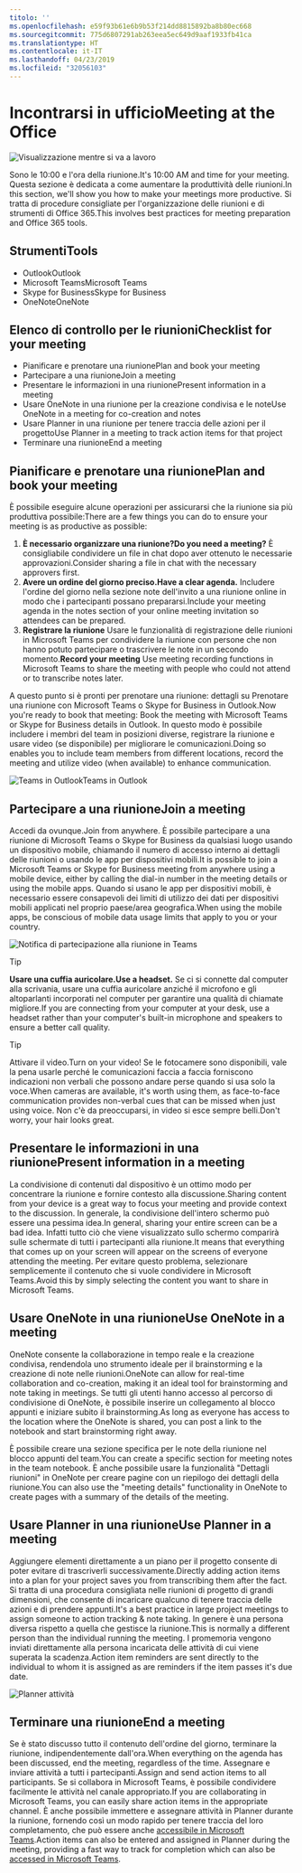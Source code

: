 ```yaml
---
titolo: ''
ms.openlocfilehash: e59f93b61e6b9b53f214dd8815892ba8b80ec668
ms.sourcegitcommit: 775d6807291ab263eea5ec649d9aaf1933fb41ca
ms.translationtype: HT
ms.contentlocale: it-IT
ms.lasthandoff: 04/23/2019
ms.locfileid: "32056103"
---
```

# <a name="meeting-at-the-office"></a><span data-ttu-id="a93a4-102">Incontrarsi in ufficio</span><span class="sxs-lookup"><span data-stu-id="a93a4-102">Meeting at the Office</span></span>

![Visualizzazione mentre si va a lavoro](media/ditl_meeting.png)

<span data-ttu-id="a93a4-104">Sono le 10:00 e l'ora della riunione.</span><span class="sxs-lookup"><span data-stu-id="a93a4-104">It's 10:00 AM and time for your meeting.</span></span> <span data-ttu-id="a93a4-105">Questa sezione è dedicata a come aumentare la produttività delle riunioni.</span><span class="sxs-lookup"><span data-stu-id="a93a4-105">In this section, we'll show you how to make your meetings more productive.</span></span>  <span data-ttu-id="a93a4-106">Si tratta di procedure consigliate per l'organizzazione delle riunioni e di strumenti di Office 365.</span><span class="sxs-lookup"><span data-stu-id="a93a4-106">This involves best practices for meeting preparation and Office 365 tools.</span></span>  

## <a name="tools"></a><span data-ttu-id="a93a4-107">Strumenti</span><span class="sxs-lookup"><span data-stu-id="a93a4-107">Tools</span></span>
- <span data-ttu-id="a93a4-108">Outlook</span><span class="sxs-lookup"><span data-stu-id="a93a4-108">Outlook</span></span>
- <span data-ttu-id="a93a4-109">Microsoft Teams</span><span class="sxs-lookup"><span data-stu-id="a93a4-109">Microsoft Teams</span></span>
- <span data-ttu-id="a93a4-110">Skype for Business</span><span class="sxs-lookup"><span data-stu-id="a93a4-110">Skype for Business</span></span>
- <span data-ttu-id="a93a4-111">OneNote</span><span class="sxs-lookup"><span data-stu-id="a93a4-111">OneNote</span></span>

## <a name="checklist-for-your-meeting"></a><span data-ttu-id="a93a4-112">Elenco di controllo per le riunioni</span><span class="sxs-lookup"><span data-stu-id="a93a4-112">Checklist for your meeting</span></span>
- <span data-ttu-id="a93a4-113">Pianificare e prenotare una riunione</span><span class="sxs-lookup"><span data-stu-id="a93a4-113">Plan and book your meeting</span></span>
- <span data-ttu-id="a93a4-114">Partecipare a una riunione</span><span class="sxs-lookup"><span data-stu-id="a93a4-114">Join a meeting</span></span>
- <span data-ttu-id="a93a4-115">Presentare le informazioni in una riunione</span><span class="sxs-lookup"><span data-stu-id="a93a4-115">Present information in a meeting</span></span>
- <span data-ttu-id="a93a4-116">Usare OneNote in una riunione per la creazione condivisa e le note</span><span class="sxs-lookup"><span data-stu-id="a93a4-116">Use OneNote in a meeting for co-creation and notes</span></span>
- <span data-ttu-id="a93a4-117">Usare Planner in una riunione per tenere traccia delle azioni per il progetto</span><span class="sxs-lookup"><span data-stu-id="a93a4-117">Use Planner in a meeting to track action items for that project</span></span>
- <span data-ttu-id="a93a4-118">Terminare una riunione</span><span class="sxs-lookup"><span data-stu-id="a93a4-118">End a meeting</span></span>
 
## <a name="plan-and-book-your-meeting"></a><span data-ttu-id="a93a4-119">Pianificare e prenotare una riunione</span><span class="sxs-lookup"><span data-stu-id="a93a4-119">Plan and book your meeting</span></span>
<span data-ttu-id="a93a4-120">È possibile eseguire alcune operazioni per assicurarsi che la riunione sia più produttiva possibile:</span><span class="sxs-lookup"><span data-stu-id="a93a4-120">There are a few things you can do to ensure your meeting is as productive as possible:</span></span>

1. <span data-ttu-id="a93a4-121">**È necessario organizzare una riunione?**</span><span class="sxs-lookup"><span data-stu-id="a93a4-121">**Do you need a meeting?**</span></span> <span data-ttu-id="a93a4-122">È consigliabile condividere un file in chat dopo aver ottenuto le necessarie approvazioni.</span><span class="sxs-lookup"><span data-stu-id="a93a4-122">Consider sharing a file in chat with the necessary approvers first.</span></span>  
1. <span data-ttu-id="a93a4-123">**Avere un ordine del giorno preciso.**</span><span class="sxs-lookup"><span data-stu-id="a93a4-123">**Have a clear agenda.**</span></span>  <span data-ttu-id="a93a4-124">Includere l'ordine del giorno nella sezione note dell'invito a una riunione online in modo che i partecipanti possano prepararsi.</span><span class="sxs-lookup"><span data-stu-id="a93a4-124">Include your meeting agenda in the notes section of your online meeting invitation so attendees can be prepared.</span></span>
1. <span data-ttu-id="a93a4-125">**Registrare la riunione** Usare le funzionalità di registrazione delle riunioni in Microsoft Teams per condividere la riunione con persone che non hanno potuto partecipare o trascrivere le note in un secondo momento.</span><span class="sxs-lookup"><span data-stu-id="a93a4-125">**Record your meeting**  Use meeting recording functions in Microsoft Teams to share the meeting with people who could not attend or to transcribe notes later.</span></span>  

<span data-ttu-id="a93a4-126">A questo punto si è pronti per prenotare una riunione: dettagli su Prenotare una riunione con Microsoft Teams o Skype for Business in Outlook.</span><span class="sxs-lookup"><span data-stu-id="a93a4-126">Now you're ready to book that meeting:  Book the meeting with Microsoft Teams or Skype for Business details in Outlook.</span></span> <span data-ttu-id="a93a4-127">In questo modo è possibile includere i membri del team in posizioni diverse, registrare la riunione e usare video (se disponibile) per migliorare le comunicazioni.</span><span class="sxs-lookup"><span data-stu-id="a93a4-127">Doing so enables you to include team members from different locations, record the meeting and utilize video (when available) to enhance communication.</span></span> 

![<span data-ttu-id="a93a4-128">Teams in Outlook</span><span class="sxs-lookup"><span data-stu-id="a93a4-128">Teams in Outlook</span></span> ](media/ditl_teamsoutlook.png)

## <a name="join-a-meeting"></a><span data-ttu-id="a93a4-129">Partecipare a una riunione</span><span class="sxs-lookup"><span data-stu-id="a93a4-129">Join a meeting</span></span>
<span data-ttu-id="a93a4-130">Accedi da ovunque.</span><span class="sxs-lookup"><span data-stu-id="a93a4-130">Join from anywhere.</span></span> <span data-ttu-id="a93a4-131">È possibile partecipare a una riunione di Microsoft Teams o Skype for Business da qualsiasi luogo usando un dispositivo mobile, chiamando il numero di accesso interno ai dettagli delle riunioni o usando le app per dispositivi mobili.</span><span class="sxs-lookup"><span data-stu-id="a93a4-131">It is possible to join a Microsoft Teams or Skype for Business meeting from anywhere using a mobile device, either by calling the dial-in number in the meeting details or using the mobile apps.</span></span> <span data-ttu-id="a93a4-132">Quando si usano le app per dispositivi mobili, è necessario essere consapevoli dei limiti di utilizzo dei dati per dispositivi mobili applicati nel proprio paese/area geografica.</span><span class="sxs-lookup"><span data-stu-id="a93a4-132">When using the mobile apps, be conscious of mobile data usage limits that apply to you or your country.</span></span>

![Notifica di partecipazione alla riunione in Teams](media/ditl_teamsjoin.png)

> [!TIP]
> <span data-ttu-id="a93a4-134">**Usare una cuffia auricolare.**</span><span class="sxs-lookup"><span data-stu-id="a93a4-134">**Use a headset.**</span></span> <span data-ttu-id="a93a4-135">Se ci si connette dal computer alla scrivania, usare una cuffia auricolare anziché il microfono e gli altoparlanti incorporati nel computer per garantire una qualità di chiamate migliore.</span><span class="sxs-lookup"><span data-stu-id="a93a4-135">If you are connecting from your computer at your desk, use a headset rather than your computer's built-in microphone and speakers to ensure a better call quality.</span></span>

> [!TIP]
> <span data-ttu-id="a93a4-136">Attivare il video.</span><span class="sxs-lookup"><span data-stu-id="a93a4-136">Turn on your video!</span></span> <span data-ttu-id="a93a4-137">Se le fotocamere sono disponibili, vale la pena usarle perché le comunicazioni faccia a faccia forniscono indicazioni non verbali che possono andare perse quando si usa solo la voce.</span><span class="sxs-lookup"><span data-stu-id="a93a4-137">When cameras are available, it's worth using them, as face-to-face communication provides non-verbal cues that can be missed when just using voice.</span></span> <span data-ttu-id="a93a4-138">Non c'è da preoccuparsi, in video si esce sempre belli.</span><span class="sxs-lookup"><span data-stu-id="a93a4-138">Don't worry, your hair looks great.</span></span> 

## <a name="present-information-in-a-meeting"></a><span data-ttu-id="a93a4-139">Presentare le informazioni in una riunione</span><span class="sxs-lookup"><span data-stu-id="a93a4-139">Present information in a meeting</span></span>
<span data-ttu-id="a93a4-140">La condivisione di contenuti dal dispositivo è un ottimo modo per concentrare la riunione e fornire contesto alla discussione.</span><span class="sxs-lookup"><span data-stu-id="a93a4-140">Sharing content from your device is a great way to focus your meeting and provide context to the discussion.</span></span> <span data-ttu-id="a93a4-141">In generale, la condivisione dell'intero schermo può essere una pessima idea.</span><span class="sxs-lookup"><span data-stu-id="a93a4-141">In general, sharing your entire screen can be a bad idea.</span></span> <span data-ttu-id="a93a4-142">Infatti tutto ciò che viene visualizzato sullo schermo comparirà sulle schermate di tutti i partecipanti alla riunione.</span><span class="sxs-lookup"><span data-stu-id="a93a4-142">It means that everything that comes up on your screen will appear on the screens of everyone attending the meeting.</span></span> <span data-ttu-id="a93a4-143">Per evitare questo problema, selezionare semplicemente il contenuto che si vuole condividere in Microsoft Teams.</span><span class="sxs-lookup"><span data-stu-id="a93a4-143">Avoid this by simply selecting the content you want to share in Microsoft Teams.</span></span> 

## <a name="use-onenote-in-a-meeting"></a><span data-ttu-id="a93a4-144">Usare OneNote in una riunione</span><span class="sxs-lookup"><span data-stu-id="a93a4-144">Use OneNote in a meeting</span></span>
<span data-ttu-id="a93a4-145">OneNote consente la collaborazione in tempo reale e la creazione condivisa, rendendola uno strumento ideale per il brainstorming e la creazione di note nelle riunioni.</span><span class="sxs-lookup"><span data-stu-id="a93a4-145">OneNote can allow for real-time collaboration and co-creation, making it an ideal tool for brainstorming and note taking in meetings.</span></span> <span data-ttu-id="a93a4-146">Se tutti gli utenti hanno accesso al percorso di condivisione di OneNote, è possibile inserire un collegamento al blocco appunti e iniziare subito il brainstorming.</span><span class="sxs-lookup"><span data-stu-id="a93a4-146">As long as everyone has access to the location where the OneNote is shared, you can post a link to the notebook and start brainstorming right away.</span></span>

<span data-ttu-id="a93a4-147">È possibile creare una sezione specifica per le note della riunione nel blocco appunti del team.</span><span class="sxs-lookup"><span data-stu-id="a93a4-147">You can create a specific section for meeting notes in the team notebook.</span></span> <span data-ttu-id="a93a4-148">È anche possibile usare la funzionalità "Dettagli riunioni" in OneNote per creare pagine con un riepilogo dei dettagli della riunione.</span><span class="sxs-lookup"><span data-stu-id="a93a4-148">You can also use the "meeting details" functionality in OneNote to create pages with a summary of the details of the meeting.</span></span>

## <a name="use-planner-in-a-meeting"></a><span data-ttu-id="a93a4-149">Usare Planner in una riunione</span><span class="sxs-lookup"><span data-stu-id="a93a4-149">Use Planner in a meeting</span></span>
<span data-ttu-id="a93a4-150">Aggiungere elementi direttamente a un piano per il progetto consente di poter evitare di trascriverli successivamente.</span><span class="sxs-lookup"><span data-stu-id="a93a4-150">Directly adding action items into a plan for your project saves you from transcribing them after the fact.</span></span> <span data-ttu-id="a93a4-151">Si tratta di una procedura consigliata nelle riunioni di progetto di grandi dimensioni, che consente di incaricare qualcuno di tenere traccia delle azioni e di prendere appunti.</span><span class="sxs-lookup"><span data-stu-id="a93a4-151">It's a best practice in large project meetings to assign someone to action tracking & note taking.</span></span> <span data-ttu-id="a93a4-152">In genere è una persona diversa rispetto a quella che gestisce la riunione.</span><span class="sxs-lookup"><span data-stu-id="a93a4-152">This is normally a different person than the individual running the meeting.</span></span> <span data-ttu-id="a93a4-153">I promemoria vengono inviati direttamente alla persona incaricata delle attività di cui viene superata la scadenza.</span><span class="sxs-lookup"><span data-stu-id="a93a4-153">Action item reminders are sent directly to the individual to whom it is assigned as are reminders if the item passes it's due date.</span></span> 

![Planner attività](media/ditl_task.png)

## <a name="end-a-meeting"></a><span data-ttu-id="a93a4-155">Terminare una riunione</span><span class="sxs-lookup"><span data-stu-id="a93a4-155">End a meeting</span></span>
<span data-ttu-id="a93a4-156">Se è stato discusso tutto il contenuto dell'ordine del giorno, terminare la riunione, indipendentemente dall'ora.</span><span class="sxs-lookup"><span data-stu-id="a93a4-156">When everything on the agenda has been discussed, end the meeting, regardless of the time.</span></span> <span data-ttu-id="a93a4-157">Assegnare e inviare attività a tutti i partecipanti.</span><span class="sxs-lookup"><span data-stu-id="a93a4-157">Assign and send action items to all participants.</span></span> <span data-ttu-id="a93a4-158">Se si collabora in Microsoft Teams, è possibile condividere facilmente le attività nel canale appropriato.</span><span class="sxs-lookup"><span data-stu-id="a93a4-158">If you are collaborating in Microsoft Teams, you can easily share action items in the appropriate channel.</span></span> <span data-ttu-id="a93a4-159">È anche possibile immettere e assegnare attività in Planner durante la riunione, fornendo così un modo rapido per tenere traccia del loro completamento, che può essere anche [accessibile in Microsoft Teams](https://support.office.com/it-IT/article/use-planner-in-microsoft-teams-62798a9f-e8f7-4722-a700-27dd28a06ee0).</span><span class="sxs-lookup"><span data-stu-id="a93a4-159">Action items can also be entered and assigned in Planner during the meeting, providing a fast way to track for completion which can also be [accessed in Microsoft Teams](https://support.office.com/it-IT/article/use-planner-in-microsoft-teams-62798a9f-e8f7-4722-a700-27dd28a06ee0).</span></span> 